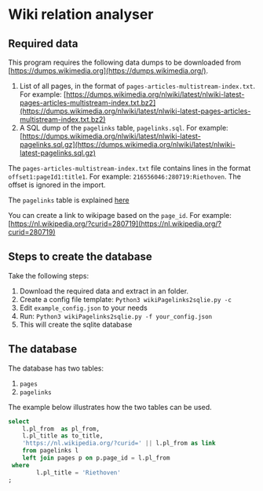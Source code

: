# Wiki relation analyser

## Required data

This program requires the following data dumps to be downloaded from
[https://dumps.wikimedia.org](https://dumps.wikimedia.org/).

1. List of all pages, in the format of ```pages-articles-multistream-index.txt```. For example:
[https://dumps.wikimedia.org/nlwiki/latest/nlwiki-latest-pages-articles-multistream-index.txt.bz2](https://dumps.wikimedia.org/nlwiki/latest/nlwiki-latest-pages-articles-multistream-index.txt.bz2)
2. A SQL dump of the ```pagelinks``` table, ```pagelinks.sql```. For example: [https://dumps.wikimedia.org/nlwiki/latest/nlwiki-latest-pagelinks.sql.gz](https://dumps.wikimedia.org/nlwiki/latest/nlwiki-latest-pagelinks.sql.gz)

The ```pages-articles-multistream-index.txt``` file contains lines in the format ```offset1:pageId1:title1```. For example: ```216556046:280719:Riethoven```. The offset is ignored in the import.

The ```pagelinks```  table is explained [here](https://www.mediawiki.org/wiki/Manual:Pagelinks_table)

You can create a link to wikipage based on the ```page_id```. For example: [https://nl.wikipedia.org/?curid=280719](https://nl.wikipedia.org/?curid=280719)

## Steps to create the database

Take the following steps:

1. Download the required data and extract in an folder.
2. Create a config file template: ```Python3 wikiPagelinks2sqlie.py -c```
3. Edit ```example_config.json``` to your needs
4. Run: ```Python3 wikiPagelinks2sqlie.py -f your_config.json```
5. This will create the sqlite database

## The database

The database has two tables:

1. ```pages```
2. ```pagelinks```

The example below illustrates how the two tables can be used.

```SQL
select 
    l.pl_from  as pl_from,
    l.pl_title as to_title,
    'https://nl.wikipedia.org/?curid=' || l.pl_from as link
    from pagelinks l
    left join pages p on p.page_id = l.pl_from
 where 
        l.pl_title = 'Riethoven'
;
```
